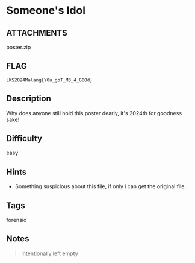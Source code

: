 # Someone's Idol

## ATTACHMENTS

poster.zip

## FLAG

```console
LKS2024Malang{Y0u_goT_M3_4_G0Od}
```

## Description

Why does anyone still hold this poster dearly, it's 2024th for goodness sake!

## Difficulty

easy

## Hints

* Something suspicious about this file, if only i can get the original file...

## Tags

forensic

## Notes
>
> Intentionally left empty
